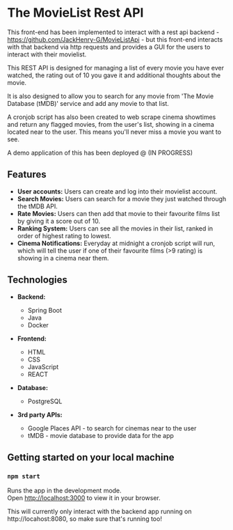 # The MovieList Rest API

This front-end has been implemented to interact with a rest api backend - https://github.com/JackHenry-G/MovieListApi - but this front-end interacts with that backend via http requests and provides a GUI for the users to interact with their movielist.

This REST API is designed for managing a list of every movie you have ever watched, the rating out of 10 you gave it and additional thoughts about the movie. 

It is also designed to allow you to search for any movie from 'The Movie Database (tMDB)' service and add any movie to that list.

A cronjob script has also been created to web scrape cinema showtimes and return any flagged movies, from the user's list, showing in a cinema located near to the user. This means you'll never miss a movie you want to see.

A demo application of this has been deployed @ (IN PROGRESS)

## Features

- **User accounts:** Users can create and log into their movielist account.
- **Search Movies:** Users can search for a movie they just watched through the tMDB API.
- **Rate Movies:** Users can then add that movie to their favourite films list by giving it a score out of 10.
- **Ranking System:** Users can see all the movies in their list, ranked in order of highest rating to lowest.
- **Cinema Notifications:** Everyday at midnight a cronjob script will run, which will tell the user if one of their favourite films (>9 rating) is showing in a cinema near them. 

## Technologies

- **Backend:**

  - Spring Boot
  - Java
  - Docker

- **Frontend:**

  - HTML
  - CSS
  - JavaScript
  - REACT

- **Database:**

  - PostgreSQL

- **3rd party APIs:**

  - Google Places API - to search for cinemas near to the user
  - tMDB - movie database to provide data for the app

## Getting started on your local machine

### `npm start`

Runs the app in the development mode.\
Open [http://localhost:3000](http://localhost:3000) to view it in your browser.

This will currently only interact with the backend app running on http://locahost:8080, so make sure that's running too!
